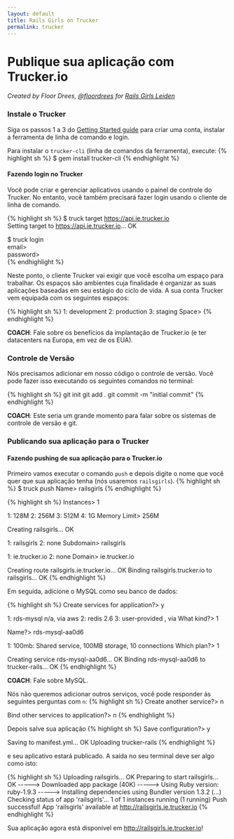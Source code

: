 ```yaml
---
layout: default
title: Rails Girls on Trucker
permalink: trucker
---
```


# Publique sua aplicação com Trucker.io

*Created by Floor Drees, [@floordrees](https://twitter.com/floordrees) for [Rails Girls Leiden](http://railsgirls.com/leiden)* 

### Instale o Trucker

Siga os passos 1 a 3 do [Getting Started guide](http://developers.trucker.io/Getting-Started) para criar uma conta, instalar a ferramenta de linha de comando e login.

Para instalar o `trucker-cli` (linha de comandos da ferramenta), execute:
{% highlight sh %}
$ gem install trucker-cli
{% endhighlight %}

#### Fazendo login no Trucker

Você pode criar e gerenciar aplicativos usando o painel de controle do Trucker. No entanto, você também precisará fazer login usando o cliente de linha de comando.

{% highlight sh %}
$ truck target https://api.ie.trucker.io  
Setting target to https://api.ie.trucker.io... OK  

$ truck login  
email>  
password>  
{% endhighlight %}

Neste ponto, o cliente Trucker vai exigir que você escolha um espaço para trabalhar. Os espaços são ambientes cuja finalidade é organizar as suas aplicações baseadas em seu estágio do ciclo de vida. A sua conta Trucker vem equipada com os seguintes espaços:

{% highlight sh %}
1: development
2: production
3: staging
Space>
{% endhighlight %}

__COACH__: Fale sobre os benefícios da implantação de Trucker.io (e ter datacenters na Europa, em vez de os EUA).

### Controle de Versão

Nós precisamos adicionar em nosso código o controle de versão. Você pode fazer isso executando os  seguintes comandos no terminal:

{% highlight sh %}
git init
git add .
git commit -m "initial commit"
{% endhighlight %}

__COACH__: Este seria um grande momento para falar sobre os sistemas de controle de versão e git.

### Publicando sua aplicação para o Trucker

#### Fazendo pushing de sua aplicação para o Trucker.io

Primeiro vamos executar o comando `push` e depois digite o nome que você quer que sua aplicação tenha (nós usaremos `railsgirls`).
{% highlight sh %}
$ truck push
Name> railsgirls
{% endhighlight %}


{% highlight sh %}
Instances> 1

1: 128M
2: 256M
3: 512M
4: 1G
Memory Limit> 256M

Creating railsgirls... OK

1: railsgirls
2: none
Subdomain> railsgirls

1: ie.trucker.io
2: none
Domain> ie.trucker.io

Creating route railsgirls.ie.trucker.io... OK
Binding railsgirls.trucker.io to railsgirls... OK
{% endhighlight %}

Em seguida, adicione o MySQL como seu banco de dados:

{% highlight sh %}
Create services for application?> y

1: rds-mysql n/a, via aws
2: redis 2.6
3: user-provided , via
What kind?> 1

Name?> rds-mysql-aa0d6

1: 100mb: Shared service, 100MB storage, 10 connections
Which plan?> 1

Creating service rds-mysql-aa0d6... OK
Binding rds-mysql-aa0d6 to trucker-rails... OK
{% endhighlight %}

__COACH__: Fale sobre MySQL.


Nós não queremos adicionar outros serviços, você pode responder às seguintes perguntas com `n`:
{% highlight sh %}
Create another service?> n

Bind other services to application?> n
{% endhighlight %}

Depois salve sua aplicação
{% highlight sh %}
Save configuration?> y

Saving to manifest.yml... OK
Uploading trucker-rails
{% endhighlight %}

e seu aplicativo estará publicado. A saída no seu terminal deve ser algo como isto:

{% highlight sh %}
Uploading railsgirls... OK
Preparing to start railsgirls... OK
-----> Downloaded app package (40K)
-----> Using Ruby version: ruby-1.9.3
-----> Installing dependencies using Bundler version 1.3.2
(...)
Checking status of app 'railsgirls'...
  1 of 1 instances running (1 running)
Push successful! App 'railsgirls' available at http://railsgirls.ie.trucker.io
{% endhighlight %}

Sua aplicação agora está disponível em http://railsgirls.ie.trucker.io!
